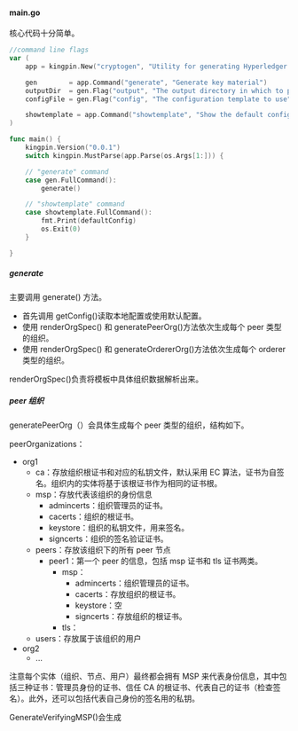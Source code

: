 #### main.go
核心代码十分简单。

```go
//command line flags
var (
	app = kingpin.New("cryptogen", "Utility for generating Hyperledger Fabric key material")

	gen        = app.Command("generate", "Generate key material")
	outputDir  = gen.Flag("output", "The output directory in which to place artifacts").Default("crypto-config").String()
	configFile = gen.Flag("config", "The configuration template to use").File()

	showtemplate = app.Command("showtemplate", "Show the default configuration template")
)

func main() {
	kingpin.Version("0.0.1")
	switch kingpin.MustParse(app.Parse(os.Args[1:])) {

	// "generate" command
	case gen.FullCommand():
		generate()

	// "showtemplate" command
	case showtemplate.FullCommand():
		fmt.Print(defaultConfig)
		os.Exit(0)
	}

}
```


##### generate

主要调用 generate() 方法。

* 首先调用 getConfig()读取本地配置或使用默认配置。
* 使用 renderOrgSpec() 和 generatePeerOrg()方法依次生成每个 peer 类型的组织。
* 使用 renderOrgSpec() 和 generateOrdererOrg()方法依次生成每个 orderer 类型的组织。

renderOrgSpec()负责将模板中具体组织数据解析出来。

##### peer 组织
generatePeerOrg（）会具体生成每个 peer 类型的组织，结构如下。

peerOrganizations：
* org1
  * ca：存放组织根证书和对应的私钥文件，默认采用 EC 算法，证书为自签名。组织内的实体将基于该根证书作为相同的证书根。
  * msp：存放代表该组织的身份信息
    * admincerts：组织管理员的证书。
    * cacerts：组织的根证书。
    * keystore：组织的私钥文件，用来签名。
    * signcerts：组织的签名验证证书。
  * peers：存放该组织下的所有 peer 节点
    * peer1：第一个 peer 的信息，包括 msp 证书和 tls 证书两类。
      * msp：
        * admincerts：组织管理员的证书。
        * cacerts：存放组织的根证书。
        * keystore：空
        * signcerts：存放组织的根证书。
      * tls：
  * users：存放属于该组织的用户
* org2
  * ...

注意每个实体（组织、节点、用户）最终都会拥有 MSP 来代表身份信息，其中包括三种证书：管理员身份的证书、信任 CA 的根证书、代表自己的证书（检查签名）。此外，还可以包括代表自己身份的签名用的私钥。

GenerateVerifyingMSP()会生成

